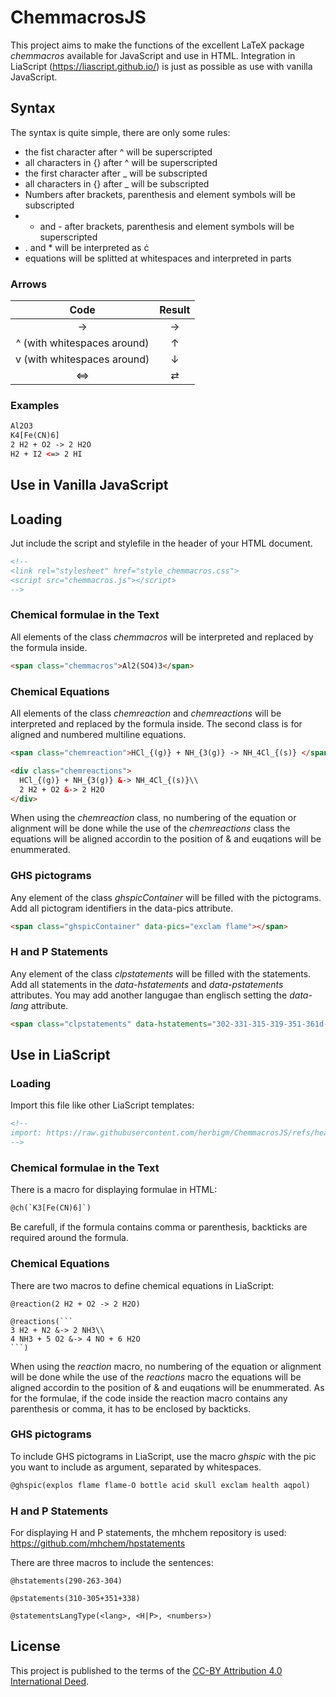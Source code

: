 <!--

author:  Dr. Marcus Herbig
email:   marcus.herbig@chemie.tu-freiberg.de

version: 0.1

comment: This is a plugin for including chemical fomulas into LiaScript. The syntax is similar to the LaTeX package chemmacros.

link:      style_chemmacros.css

script:    chemmacros.js

@ch
<script run-once modify="false">
function chemmacros() {
  if (!window.interpretChemmacros) {
    setTimeout(chemmacros, 100)
    return
  }
    send.lia("HTML: " +interpretChemmacros('@0'))
}
chemmacros()
"LIA: wait"
</script>
@end

@reaction
<script run-once modify="false">
function chemmacros() {
  if (!window.interpretChemmacros) {
    setTimeout(chemmacros, 100)
    return
  }
    send.lia("HTML: <div class=\"chemreaction\">" +interpretChemmacros('@0') + "</div>")
}
chemmacros()
"LIA: wait"
</script>
@end

@reactions
<script run-once modify="false">
function chemmacros() {
  if (!window.interpretChemmacros) {
    setTimeout(chemmacros, 100)
    return
  }
    send.lia("HTML: " +formatReactions(`@'0`))
}
chemmacros()
"LIA: wait"
</script>
@end

@ghspic
<script run-once modify="false">
function ghspic() {
  if (!window.formatPicsLiaScript) {
    setTimeout(ghspic, 100)
    return
  }
  send.lia("LIASCRIPT: " + formatPicsLiaScript('@0'));
}
ghspic()
"LIA: wait"
</script> 
@end

@signalword: <div class="signalword">@0</div>

@statementsLangType
<script run-once modify="false">
async function hpstatements() {
  if (!window.formatStatements) {
    setTimeout(hpstatements, 100)
    return
  }
  send.lia("HTML: " + await formatStatements('@0', '@1', `@'2`))
}
hpstatements()
"LIA: wait"
</script>
@end

@hstatements
  @statementsLangType(en, H, @'0)
@end

@pstatements
  @statementsLangType(en, P, @'0)
@end
-->

# ChemmacrosJS
This project aims to make the functions of the excellent LaTeX package *chemmacros* available for JavaScript and use in HTML. Integration in LiaScript (https://liascript.github.io/) is just as possible as use with vanilla JavaScript.

## Syntax
The syntax is quite simple, there are only some rules:

* the fist character after ^ will be superscripted
* all characters in {} after ^ will be superscripted
* the first character after _ will be subscripted
* all characters in {} after _ will be subscripted
* Numbers after brackets, parenthesis and element symbols will be subscripted
* + and - after brackets, parenthesis and element symbols will be superscripted
* . and * will be interpreted as &cdot;
* equations will be splitted at whitespaces and interpreted in parts

### Arrows
| Code | Result |
|:---:|:---:|
| -> | &srarr; |
| ^ (with whitespaces around) | &uparrow; |
| v (with whitespaces around) | &downarrow; |
| <=> | &rlarr; |

### Examples
```html
Al2O3
K4[Fe(CN)6]
2 H2 + O2 -> 2 H2O
H2 + I2 <=> 2 HI
```

## Use in Vanilla JavaScript

## Loading
Jut include the script and stylefile in the header of your HTML document.

```html
<!--
<link rel="stylesheet" href="style_chemmacros.css">
<script src="chemmacros.js"></script>
-->
```

### Chemical formulae in the Text
All elements of the class *chemmacros* will be interpreted and replaced by the formula inside.

```html
<span class="chemmacros">Al2(SO4)3</span>
```

### Chemical Equations
All elements of the class *chemreaction* and *chemreactions* will be interpreted and replaced by the formula inside. The second class is for aligned and numbered multiline equations.

```html
<span class="chemreaction">HCl_{(g)} + NH_{3(g)} -> NH_4Cl_{(s)} </span>

<div class="chemreactions">
  HCl_{(g)} + NH_{3(g)} &-> NH_4Cl_{(s)}\\
  2 H2 + O2 &-> 2 H2O
</div>
```

When using the *chemreaction* class, no numbering of the equation or alignment will be done while the use of the *chemreactions* class the equations will be aligned accordin to the position of & and euqations will be enummerated.

### GHS pictograms
Any element of the class *ghspicContainer* will be filled with the pictograms. Add all pictogram identifiers in the data-pics attribute.
```html
<span class="ghspicContainer" data-pics="exclam flame"></span>
```

### H and P Statements
Any element of the class *clpstatements* will be filled with the statements. Add all statements in the *data-hstatements* and *data-pstatements* attributes. You may add another langugae than englisch setting the *data-lang* attribute. 

```html
<span class="clpstatements" data-hstatements="302​‐​331​‐​315​‐​319​‐​351​‐​361d​‐​336​‐​372​‐​412" data-pstatements="201​‐​273​‐​301+312+330​‐​302+352​‐​304+340+311​‐​308+313" data-lang="sv"></span>

```

## Use in LiaScript

### Loading
Import this file like other LiaScript templates:

```html
<!--
import: https://raw.githubusercontent.com/herbigm/ChemmacrosJS/refs/heads/main/README.md
-->
```

### Chemical formulae in the Text
There is a macro for displaying formulae in HTML:

```html
@ch(`K3[Fe(CN)6]`)
```

Be carefull, if the formula contains comma or parenthesis, backticks are required around the formula.

### Chemical Equations
There are two macros to define chemical equations in LiaScript:

```
@reaction(2 H2 + O2 -> 2 H2O)

@reactions(```
3 H2 + N2 &-> 2 NH3\\
4 NH3 + 5 O2 &-> 4 NO + 6 H2O
```)

```

When using the *reaction* macro, no numbering of the equation or alignment will be done while the use of the *reactions* macro the equations will be aligned accordin to the position of & and euqations will be enummerated. As for the formulae, if the code inside the reaction macro contains any parenthesis or comma, it has to be enclosed by backticks. 

### GHS pictograms
To include GHS pictograms in LiaScript, use the macro *ghspic* with the pic you want to include as argument, separated by whitespaces.

```html
@ghspic(explos flame flame-O bottle acid skull exclam health aqpol)
```

### H and P Statements
For displaying H and P statements, the mhchem repository is used: https://github.com/mhchem/hpstatements

There are three macros to include the sentences:

```
@hstatements(290-263-304)

@pstatements(310-305+351+338)

@statementsLangType(<lang>, <H|P>, <numbers>)

```

## License
This project is published to the terms of the [CC-BY Attribution 4.0 International Deed](https://creativecommons.org/licenses/by/4.0/).
